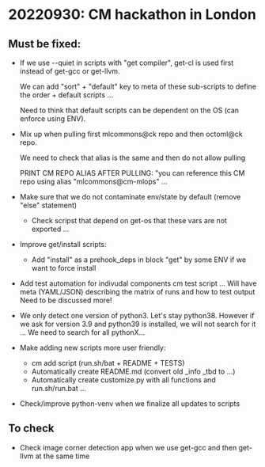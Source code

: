 # 20220930: CM hackathon in London

## Must be fixed:

* If we use --quiet in scripts with "get compiler", get-cl is used first instead of get-gcc or get-llvm.

  We can add "sort" + "default" key to meta of these sub-scripts to define the order + default scripts ...

  Need to think that default scripts can be dependent on the OS (can enforce using ENV).

* Mix up when pulling first mlcommons@ck repo and then octoml@ck repo.

  We need to check that alias is the same and then do not allow pulling 
  
  PRINT CM REPO ALIAS AFTER PULLING: "you can reference this CM repo using alias "mlcommons@cm-mlops" ...

* Make sure that we do not contaminate env/state by default (remove "else" statement)
  * Check scripst that depend on get-os that these vars are not exported ...

* Improve get/install scripts:
  * Add "install" as a prehook_deps in block "get" by some ENV if we want to force install

* Add test automation for indivudal components
  cm test script ...
  Will have meta (YAML/JSON) describing the matrix of runs and how to test output 
  Need to be discussed more!

* We only detect one version of python3. Let's stay python38. However if we ask for version 3.9 and python39 is installed, we will not search for it ...
  We need to search for all pythonX...

* Make adding new scripts more user friendly:
  * cm add script (run.sh/bat + README + TESTS)
  * Automatically create README.md (convert old _info _tbd to ...)
  * Automatically create customize.py with all functions and run.sh/run.bat ...

* Check/improve python-venv when we finalize all updates to scripts


## To check

* Check image corner detection app when we use get-gcc and then get-llvm at the same time

